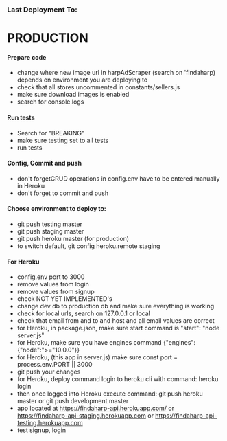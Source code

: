### Last Deployment To: 
# PRODUCTION

#### Prepare code
- change where new image url in harpAdScraper (search on 'findaharp) depends on environment you are deploying to
- check that all stores uncommented in constants/sellers.js
- make sure download images is enabled
- search for console.logs

#### Run tests
- Search for "BREAKING"
- make sure testing set to all tests
- run tests

#### Config, Commit and push
- don't forgetCRUD operations in config.env have to be entered manually in Heroku
- don't forget to commit and push

#### Choose environment to deploy to: 
- git push testing master
- git push staging master
- git push heroku master (for production)
- to switch default, git config heroku.remote staging

#### For Heroku
- config.env port to 3000
- remove values from login
- remove values from signup
- check NOT YET IMPLEMENTED's
- change dev db to production db and make sure everything is working
- check for local urls, search on 127.0.0.1 or local
- check that email from and to and host and all email values are correct
- for Heroku, in package.json, make sure start command is "start": "node server.js"
- for Heroku, make sure you have engines command {"engines": {"node":">="10.0.0"}}
- for Heroku, (this app in server.js) make sure const port = process.env.PORT || 3000
- git push your changes
- for Heroku, deploy command login to heroku cli with command: heroku login
- then once logged into Heroku execute command: git push heroku master or git push development master
- app located at https://findaharp-api.herokuapp.com/ or https://findaharp-api-staging.herokuapp.com or https://findaharp-api-testing.herokuapp.com
- test signup, login
